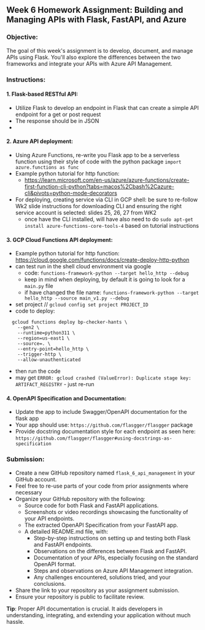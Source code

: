 ## **Week 6 Homework Assignment: Building and Managing APIs with Flask, FastAPI, and Azure**

### **Objective**:
The goal of this week's assignment is to develop, document, and manage APIs using Flask. You'll also explore the differences between the two frameworks and integrate your APIs with Azure API Management.

### **Instructions**:

#### **1. Flask-based RESTful API**:
- Utilize Flask to develop an endpoint in Flask that can create a simple API endpoint for a get or post request
- The response should be in JSON 
- 
#### **2. Azure API deployment**: 
- Using Azure Functions, re-write you Flask app to be a serverless function using their style of code with the python package `import azure.functions as func`
- Example python tutorial for http function: 
    - https://learn.microsoft.com/en-us/azure/azure-functions/create-first-function-cli-python?tabs=macos%2Cbash%2Cazure-cli&pivots=python-mode-decorators 
- For deploying, creating service via CLI in GCP shell: be sure to re-follow Wk2 slide instructions for downloading CLI and ensuring the right service account is selected: slides 25, 26, 27 from WK2 
    - once have the CLI installed, will have also need to do `sudo apt-get install azure-functions-core-tools-4` based on tutorial instructions

#### **3. GCP Cloud Functions API deployment**:

- Example python tutorial for http function: https://cloud.google.com/functions/docs/create-deploy-http-python 
- can test run in the shell cloud environment via google
    - code: `functions-framework-python --target hello_http --debug`
    - keep in mind when deploying, by default it is going to look for a `main.py` file 
    - if have changed the file name: `functions-framework-python --target hello_http --source main_v1.py --debug`
- set project // `gcloud config set project PROJECT_ID` 
- code to deploy: 

```
  gcloud functions deploy bp-checker-hants \
    --gen2 \
    --runtime=python311 \
    --region=us-east1 \
    --source=. \
    --entry-point=hello_http \
    --trigger-http \
    --allow-unauthenticated
```

- then run the code 
- may get `ERROR: gcloud crashed (ValueError): Duplicate stage key: ARTIFACT_REGISTRY` - just re-run 

#### **4. OpenAPI Specification and Documentation**:
- Update the app to include Swagger/OpenAPI documentation for the flask app
- Your app should use: `https://github.com/flasgger/flasgger` package 
- Provide docstring documentation style for each endpoint as seen here: `https://github.com/flasgger/flasgger#using-docstrings-as-specification`

### **Submission**:
- Create a new GitHub repository named `flask_6_api_management` in your GitHub account.
- Feel free to re-use parts of your code from prior assignments where necessary 
- Organize your GitHub repository with the following:
  - Source code for both Flask and FastAPI applications.
  - Screenshots or video recordings showcasing the functionality of your API endpoints.
  - The extracted OpenAPI Specification from your FastAPI app.
  - A detailed README.md file, with:
    - Step-by-step instructions on setting up and testing both Flask and FastAPI endpoints.
    - Observations on the differences between Flask and FastAPI.
    - Documentation of your APIs, especially focusing on the standard OpenAPI format.
    - Steps and observations on Azure API Management integration.
    - Any challenges encountered, solutions tried, and your conclusions.
- Share the link to your repository as your assignment submission.
- Ensure your repository is public to facilitate review.

**Tip**: Proper API documentation is crucial. It aids developers in understanding, integrating, and extending your application without much hassle.
